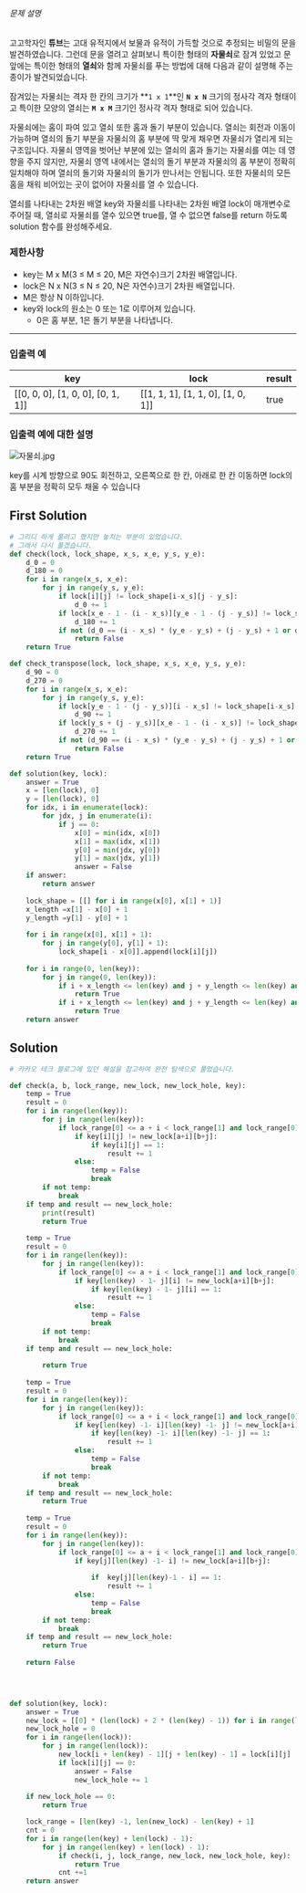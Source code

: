 ###### 문제 설명

고고학자인 **튜브**는 고대 유적지에서 보물과 유적이 가득할 것으로 추정되는 비밀의 문을 발견하였습니다. 그런데 문을 열려고 살펴보니 특이한 형태의 **자물쇠**로 잠겨 있었고 문 앞에는 특이한 형태의 **열쇠**와 함께 자물쇠를 푸는 방법에 대해 다음과 같이 설명해 주는 종이가 발견되었습니다.

잠겨있는 자물쇠는 격자 한 칸의 크기가 **`1 x 1`**인 **`N x N`** 크기의 정사각 격자 형태이고 특이한 모양의 열쇠는 **`M x M`** 크기인 정사각 격자 형태로 되어 있습니다.

자물쇠에는 홈이 파여 있고 열쇠 또한 홈과 돌기 부분이 있습니다. 열쇠는 회전과 이동이 가능하며 열쇠의 돌기 부분을 자물쇠의 홈 부분에 딱 맞게 채우면 자물쇠가 열리게 되는 구조입니다. 자물쇠 영역을 벗어난 부분에 있는 열쇠의 홈과 돌기는 자물쇠를 여는 데 영향을 주지 않지만, 자물쇠 영역 내에서는 열쇠의 돌기 부분과 자물쇠의 홈 부분이 정확히 일치해야 하며 열쇠의 돌기와 자물쇠의 돌기가 만나서는 안됩니다. 또한 자물쇠의 모든 홈을 채워 비어있는 곳이 없어야 자물쇠를 열 수 있습니다.

열쇠를 나타내는 2차원 배열 key와 자물쇠를 나타내는 2차원 배열 lock이 매개변수로 주어질 때, 열쇠로 자물쇠를 열수 있으면 true를, 열 수 없으면 false를 return 하도록 solution 함수를 완성해주세요.

### 제한사항

- key는 M x M(3 ≤ M ≤ 20, M은 자연수)크기 2차원 배열입니다.
- lock은 N x N(3 ≤ N ≤ 20, N은 자연수)크기 2차원 배열입니다.
- M은 항상 N 이하입니다.
- key와 lock의 원소는 0 또는 1로 이루어져 있습니다.
  - 0은 홈 부분, 1은 돌기 부분을 나타냅니다.

------

### 입출력 예

| key                               | lock                              | result |
| --------------------------------- | --------------------------------- | ------ |
| [[0, 0, 0], [1, 0, 0], [0, 1, 1]] | [[1, 1, 1], [1, 1, 0], [1, 0, 1]] | true   |

### 입출력 예에 대한 설명

![자물쇠.jpg](https://grepp-programmers.s3.amazonaws.com/files/production/469703690b/79f2f473-5d13-47b9-96e0-a10e17b7d49a.jpg)

key를 시계 방향으로 90도 회전하고, 오른쪽으로 한 칸, 아래로 한 칸 이동하면 lock의 홈 부분을 정확히 모두 채울 수 있습니다



## First Solution

```python
# 그리디 하게 풀려고 했지만 놓치는 부분이 있었습니다.
# 그래서 다시 풀겠습니다.
def check(lock, lock_shape, x_s, x_e, y_s, y_e):
    d_0 = 0
    d_180 = 0
    for i in range(x_s, x_e):
        for j in range(y_s, y_e):
            if lock[i][j] != lock_shape[i-x_s][j - y_s]:
                d_0 += 1
            if lock[x_e - 1 - (i - x_s)][y_e - 1 - (j - y_s)] != lock_shape[i-x_s][j - y_s]:
                d_180 += 1
            if not (d_0 == (i - x_s) * (y_e - y_s) + (j - y_s) + 1 or d_180 == (i - x_s) * (y_e - y_s) + (j - y_s) + 1):
                return False
    return True

def check_transpose(lock, lock_shape, x_s, x_e, y_s, y_e):
    d_90 = 0
    d_270 = 0
    for i in range(x_s, x_e):
        for j in range(y_s, y_e):
            if lock[y_e - 1 - (j - y_s)][i - x_s] != lock_shape[i-x_s][j - y_s]:
                d_90 += 1
            if lock[y_s + (j - y_s)][x_e - 1 - (i - x_s)] != lock_shape[i-x_s][j - y_s]:
                d_270 += 1
            if not (d_90 == (i - x_s) * (y_e - y_s) + (j - y_s) + 1 or d_270 == (i - x_s) * (y_e - y_s) + (j - y_s) + 1):
                return False
    return True

def solution(key, lock):
    answer = True
    x = [len(lock), 0]
    y = [len(lock), 0]
    for idx, i in enumerate(lock):
        for jdx, j in enumerate(i):
            if j == 0:
                x[0] = min(idx, x[0])
                x[1] = max(idx, x[1])
                y[0] = min(jdx, y[0])
                y[1] = max(jdx, y[1])
                answer = False
    if answer:
        return answer
    
    lock_shape = [[] for i in range(x[0], x[1] + 1)]
    x_length =x[1] - x[0] + 1
    y_length =y[1] - y[0] + 1
    
    for i in range(x[0], x[1] + 1):
        for j in range(y[0], y[1] + 1):
            lock_shape[i - x[0]].append(lock[i][j])
            
    for i in range(0, len(key)):
        for j in range(0, len(key)):
            if i + x_length <= len(key) and j + y_length <= len(key) and check(key, lock_shape, i, i + x_length, j, j + y_length):
                return True
            if i + x_length <= len(key) and j + y_length <= len(key) and check_transpose(key, lock_shape, i, i + x_length, j, j + y_length):
                return True
    return answer
```

## Solution

```python
# 카카오 테크 블로그에 있던 해설을 참고하여 완전 탐색으로 풀었습니다.

def check(a, b, lock_range, new_lock, new_lock_hole, key):
    temp = True
    result = 0
    for i in range(len(key)):
        for j in range(len(key)):
            if lock_range[0] <= a + i < lock_range[1] and lock_range[0] <= b + j < lock_range[1]:
                if key[i][j] != new_lock[a+i][b+j]:
                    if key[i][j] == 1:
                        result += 1
                else:
                    temp = False
                    break
        if not temp:
            break
    if temp and result == new_lock_hole:
        print(result)
        return True
    
    temp = True
    result = 0
    for i in range(len(key)):
        for j in range(len(key)):
            if lock_range[0] <= a + i < lock_range[1] and lock_range[0] <= b + j < lock_range[1]:
                if key[len(key) - 1- j][i] != new_lock[a+i][b+j]:
                    if key[len(key) - 1- j][i] == 1:
                        result += 1
                else:
                    temp = False
                    break
        if not temp:
            break
    if temp and result == new_lock_hole:
        
        return True
    
    temp = True
    result = 0
    for i in range(len(key)):
        for j in range(len(key)):
            if lock_range[0] <= a + i < lock_range[1] and lock_range[0] <= b + j < lock_range[1]:
                if key[len(key) -1- i][len(key) -1- j] != new_lock[a+i][b+j]:
                    if key[len(key) -1- i][len(key) -1- j] == 1:
                        result += 1
                else:
                    temp = False
                    break
        if not temp:
            break
    if temp and result == new_lock_hole:
        return True
    
    temp = True
    result = 0
    for i in range(len(key)):
        for j in range(len(key)):
            if lock_range[0] <= a + i < lock_range[1] and lock_range[0] <= b + j < lock_range[1]:
                if key[j][len(key) -1- i] != new_lock[a+i][b+j]:
                    
                    if  key[j][len(key)-1 - i] == 1:
                        result += 1
                else:
                    temp = False
                    break
        if not temp:
            break
    if temp and result == new_lock_hole:
        return True
    
    return False
        



def solution(key, lock):
    answer = True
    new_lock = [[0] * (len(lock) + 2 * (len(key) - 1)) for i in range(len(lock) + 2 * (len(key) - 1))]
    new_lock_hole = 0
    for i in range(len(lock)):
        for j in range(len(lock)):
            new_lock[i + len(key) - 1][j + len(key) - 1] = lock[i][j]
            if lock[i][j] == 0:
                answer = False
                new_lock_hole += 1
                
    if new_lock_hole == 0:
        return True

    lock_range = [len(key) -1, len(new_lock) - len(key) + 1]
    cnt = 0
    for i in range(len(key) + len(lock) - 1):
        for j in range(len(key) + len(lock) - 1):
            if check(i, j, lock_range, new_lock, new_lock_hole, key):
                return True
            cnt +=1
    return answer
```



